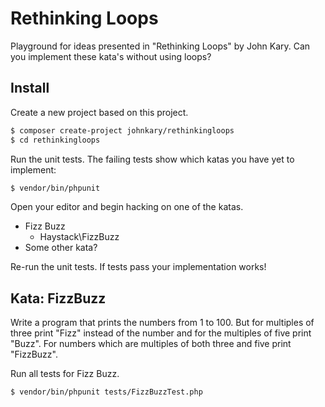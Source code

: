 # Rethinking Loops

Playground for ideas presented in "Rethinking Loops" by John Kary. Can you
implement these kata's without using loops?

## Install

Create a new project based on this project.

```sh
$ composer create-project johnkary/rethinkingloops
$ cd rethinkingloops
```

Run the unit tests. The failing tests show which katas you have yet to implement:

```sh
$ vendor/bin/phpunit
```

Open your editor and begin hacking on one of the katas.

* Fizz Buzz
    * Haystack\FizzBuzz
* Some other kata?

Re-run the unit tests. If tests pass your implementation works!

## Kata: FizzBuzz

Write a program that prints the numbers from 1 to 100. But for multiples of
three print "Fizz" instead of the number and for the multiples of five print
"Buzz". For numbers which are multiples of both three and five print "FizzBuzz".

Run all tests for Fizz Buzz.

```sh
$ vendor/bin/phpunit tests/FizzBuzzTest.php
```
